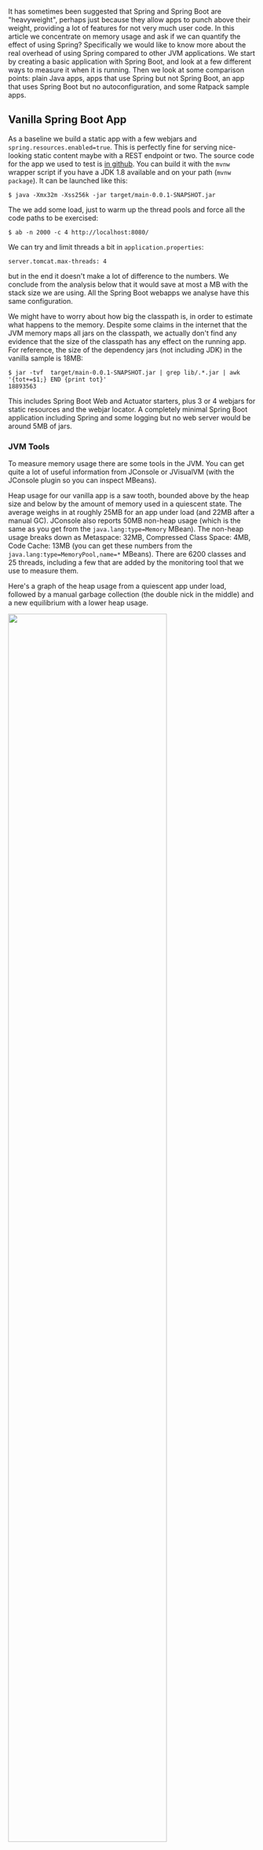 It has sometimes been suggested that Spring and Spring Boot are "heavyweight", perhaps just because they allow apps to punch above their weight, providing a lot of features for not very much user code. In this article we concentrate on memory usage and ask if we can quantify the effect of using Spring? Specifically we would like to know more about the real overhead of using Spring compared to other JVM applications. We start by creating a basic application with Spring Boot, and look at a few different ways to measure it when it is running. Then we look at some comparison points: plain Java apps, apps that use Spring but not Spring Boot, an app that uses Spring Boot but no autoconfiguration, and some Ratpack sample apps.

## Vanilla Spring Boot App

As a baseline we build a static app with a few webjars and `spring.resources.enabled=true`. This is perfectly fine for serving nice-looking static content maybe with a REST endpoint or two. The source code for the app we used to test is [in github](https://github.com/dsyer/spring-boot-memory-blog/blob/master/demo). You can build it with the `mvnw` wrapper script if you have a JDK 1.8 available and on your path (`mvnw package`). It can be launched like this:

```
$ java -Xmx32m -Xss256k -jar target/main-0.0.1-SNAPSHOT.jar
```

The we add some load, just to warm up the thread pools and force all the code paths to be exercised:

```
$ ab -n 2000 -c 4 http://localhost:8080/
```

We can try and limit threads a bit in `application.properties`:

```
server.tomcat.max-threads: 4
```

but in the end it doesn't make a lot of difference to the numbers. We conclude from the analysis below that it would save at most a MB with the stack size we are using. All the Spring Boot webapps we analyse have this same configuration.

We might have to worry about how big the classpath is, in order to estimate what happens to the memory. Despite some claims in the internet that the JVM memory maps all jars on the classpath, we actually don't find any evidence that the size of the classpath has any effect on the running app. For reference, the size of the dependency jars (not including JDK) in the vanilla sample is 18MB:

```
$ jar -tvf  target/main-0.0.1-SNAPSHOT.jar | grep lib/.*.jar | awk '{tot+=$1;} END {print tot}'
18893563
```

This includes Spring Boot Web and Actuator starters, plus 3 or 4 webjars for static resources and the webjar locator. A completely minimal Spring Boot application including Spring and some logging but no web server would be around 5MB of jars.

### JVM Tools

To measure memory usage there are some tools in the JVM. You can get quite a lot of useful information from JConsole or JVisualVM (with the JConsole plugin so you can inspect MBeans).

Heap usage for our vanilla app is a saw tooth, bounded above by the heap size and below by the amount of memory used in a quiescent state. The average weighs in at roughly 25MB for an app under load (and 22MB after a manual GC). JConsole also reports 50MB non-heap usage (which is the same as you get from the `java.lang:type=Memory` MBean). The non-heap usage breaks down as Metaspace: 32MB, Compressed Class Space: 4MB, Code Cache: 13MB (you can get these numbers from the `java.lang:type=MemoryPool,name=*` MBeans). There are 6200 classes and 25 threads, including a few that are added by the monitoring tool that we use to measure them.

Here's a graph of the heap usage from a quiescent app under load,
followed by a manual garbage collection (the double nick in the
middle) and a new equilibrium with a lower heap usage.

<img src="https://raw.githubusercontent.com/dsyer/spring-boot-memory-blog/master/manual-gc-web.png" width="80%"/>

Some tools in the JVM other than JConsole might also be
interesting. The first is `jps` which is useful for getting the
process id of the app you want to inspect with the other tools:

```
$ jps
4289 Jps
4330 main-0.0.1-SNAPSHOT.jar
```

Then we have the `jmap` histogram:

```
$ jmap -histo 4330 | head

 num     #instances         #bytes  class name
----------------------------------------------
   1:          5241        6885088  [B
   2:         21233        1458200  [C
   3:          2548        1038112  [I
   4:         20970         503280  java.lang.String
   5:          6023         459832  [Ljava.lang.Object;
   6:         13167         421344  java.util.HashMap$Node
   7:          3386         380320  java.lang.Class

```

This data is of limited use because you can't trace the "big" objects back to their owners. For that you need a more fully featured profiler, like YourKit. YourKit does the aggregation for you and presents a list (although the details of how it does that are rather unclear).

Classloader statistics might also be revealing, and `jmap` has a way to inspect the classloaders in an app. It needs to run as root:

```
$ sudo ~/Programs/jdk1.8.0/bin/jmap -clstats 4330
Attaching to process ID 4330, please wait...
Debugger attached successfully.
Server compiler detected.
JVM version is 25.60-b23
finding class loader instances ..done.
computing per loader stat ..done.
please wait.. computing liveness....................................liveness analysis may be inaccurate ...
class_loader  classes  bytes  parent_loader  alive?  type

<bootstrap>	2123	3609965	  null  	live	<internal>
0x00000000f4b0d730	1	1476	0x00000000f495c890	dead	sun/reflect/DelegatingClassLoader@0x0000000100009df8
0x00000000f5a26120	1	1483	0x00000000f495c890	dead	sun/reflect/DelegatingClassLoader@0x0000000100009df8
0x00000000f52ba3a8	1	1472	  null  	dead	sun/reflect/DelegatingClassLoader@0x0000000100009df8
0x00000000f5a30520	1	880	0x00000000f495c890	dead	sun/reflect/DelegatingClassLoader@0x0000000100009df8
0x00000000f495c890	3972	6362902	0x00000000f495c8f0	dead	org/springframework/boot/loader/LaunchedURLClassLoader@0x0000000100060828
0x00000000f5b639b0	1	1473	0x00000000f495c890	dead	sun/reflect/DelegatingClassLoader@0x0000000100009df8
0x00000000f4b80a30	1	1473	0x00000000f495c890	dead	sun/reflect/DelegatingClassLoader@0x0000000100009df8
...

total = 93	6300	10405986	    N/A    	alive=1, dead=92	    N/A
```

There are loads of "dead" entries, but there is also a warning that the liveness information is not accurate. A manual GC doesn't get rid of them.

### Kernel Memory Tools

You would think that a Linux OS would provide plenty of insight into a running process, and it does, but Java processes are notoriously hard to analyse. This [popular SO link](http://stackoverflow.com/questions/561245/virtual-memory-usage-from-java-under-linux-too-much-memory-used) talks about some of the problems in general. Lets have a look at some of the tools that are available and see what they tell us about our app.

First up is the good old `ps` (the tool you use to look at processes on the command line). You can get a lot of the same information from `top`. Here's our application process:

```
$ ps -au
USER       PID %CPU %MEM    VSZ   RSS TTY      STAT START   TIME COMMAND
dsyer     4330  2.4  2.1 2829092 169948 pts/5  Sl   18:03   0:37 java -Xmx32m -Xss256k -jar target/main-0.0.1-SNAPSHOT.jar
...
```

RSS (Resident Set Size) values are in the range 150-190MB according to `ps`. There is a tool called `smem` that is supposed to give a more sanitized view, and to accurately reflect non-shared memory, but the values there (for instance of PSS) aren't that different. Interestingly the PSS values for a non-JVM process are usually ​*significantly*​ lower than RSS, whereas for a JVM they are comparable. The JVM is very jealous of its memory.

A lower level tool is `pmap`, where we can look at the memory
allocations assigned to a process. Numbers from `pmap` don't seem to
make much sense either:

```
$ pmap 4330
0000000000400000      4K r-x-- java
0000000000600000      4K rw--- java
000000000184c000    132K rw---   [ anon ]
00000000fe000000  36736K rw---   [ anon ]
00000001003e0000 1044608K -----   [ anon ]
...
00007ffe2de90000      8K r-x--   [ anon ]
ffffffffff600000      4K r-x--   [ anon ]
 total          3224668K
```

i.e. over 3GB for a process that we know is only using 80MB. Just counting the '-----' entries gives you nearly all the 3GB. At least that's consistent with the VSZ numbers from `ps`, but not very useful for capacity management.

Someone commented that the RSS values were accurate on his machine, which is interesting. They definitely didn't work for me (Ubuntu 14.04 on Lenovo Thinkpad). Also, here's another interesting article on [JVM memory stats in Linux](https://www.ibm.com/developerworks/community/blogs/kevgrig/entry/linux_glibc_2_10_rhel_6_malloc_may_show_excessive_virtual_memory_usage?lang=en).

### Scale up Processes

A good test of how much memory is actually being used by a process is to keep launching more of them until the operating system starts to crumple. For example, to launch 40 identical vanilla processes:

```
$ for f in {8080..8119}; do (java -Xmx32m -Xss256k -jar target/main-0.0.1-SNAPSHOT.jar --server.port=$f 2>&1 > target/$f.log &); done
```

They are all competing for memory resources so it takes them all a while to start, which is fair enough. Once they all start they serve their home pages quite efficiently (51ms latency over a crappy LAN at 99th percentile). Once they are up and running, stopping and starting one of the processes is relatively quick (a few seconds not a few minutes).

The VSZ numbers from `ps` are off the scale (as expected). The RSS numbers look high too:

```
$ ps -au
USER       PID %CPU %MEM    VSZ   RSS TTY      STAT START   TIME COMMAND
dsyer    27429  2.4  2.1 2829092 169948 pts/5  Sl   18:03   0:37 java -Xmx32m -Xss256k -jar target/main-0.0.1-SNAPSHOT.jar --server.port=8081
dsyer    27431  3.0  2.2 2829092 180956 pts/5  Sl   18:03   0:45 java -Xmx32m -Xss256k -jar target/main-0.0.1-SNAPSHOT.jar --server.port=8082
...
```

RSS values are still in the range 150-190MB. If all 40 processes were indepenently using this much memory that would account for 6.8GB, which would blow my 8GB laptop out of the water. It runs fine, so most of that RSS value is not really independent of other processes.

The Proportional Shared Size (PSS) from `smem` might a better estimate we have of actual memory usage, but in fact it is not that different from the RSS values:

```
$ smem
  PID User     Command                         Swap      USS      PSS      RSS
...
27435 dsyer    java -Xmx32m -Xss256k -jar         0   142340   142648   155516 
27449 dsyer    java -Xmx32m -Xss256k -jar         0   142452   142758   155568 
...
27441 dsyer    java -Xmx32m -Xss256k -jar         0   175156   175479   188796 
27451 dsyer    java -Xmx32m -Xss256k -jar         0   175256   175579   188900 
27463 dsyer    java -Xmx32m -Xss256k -jar         0   179592   179915   193224 

```

We can hypothesize that maybe the PSS number is still hugely inflated by shared read-only memory (e.g. mapped jar files).

The 40 processes pretty much filled up the available memory on my laptop (3.6GB before the apps started), and some paging was happening, but not much. We can turn that into an estimate of the process size: 3.6GB/40 = 90MB. Not far off the JConsole estimate.

## Do Nothing Plain Java App

As a useful comparison point, let's make a really basic Java application that stays alive when we run it so we can meaure its memory consumption:

```
public class Main throws Exception {
  public static void main (String[] args) {
    System.in.read();
  }
}
```

Results: heap 6MB, non-heap 14MB (Code Cache 4MB, Compressed Class Space 1MB, Metaspace 9MB), 1500 classes. Hardly any classes loaded so no surprise really.

## Do Nothing Spring Boot App

Now suppose we do the same thing but load a Spring application context as well:

```java
@SpringBootApplication
public class MainApplication implements ApplicationRunner {

  @Override
  public void run(ApplicationArguments args) throws Exception {
    System.in.read();
  }

  public static void main(String[] args) throws Exception {
    SpringApplication.run(MainApplication.class, args);
  }

}
```

Heap 12MB (but drops to 6MB after a manual GC), non-heap 26MB (Code Cache 7MB, Compressed Class Space 2MB, Metaspace 17MB), 3200 classes.  The graph below shows the heap usage from launching the app to the end state. The big drop in the middle is the manual GC, and you can see that after this the app stabilizes at a different saw tooth.

<img src="https://raw.githubusercontent.com/dsyer/spring-boot-memory-blog/master/manual-gc.png" width="80%"/>

Does Spring Boot itself (as opposed to just Spring) add a lot of overhead to this application? For starters, we can test that by removing the `@SpringBootApplication` annotation. Doing that means that we load a context but don't do any autoconfiguration. The result is: heap 11MB (drops to 5MB after a manual GC), non-heap 22MB (Code Cache 5MB, Compressed Class Space 2MB, Metaspace 15MB), 2700 classes. The Spring Boot autoconfiguration premium, measured this way, is about 1MB heap and 4MB non-heap.

Going a step further, we can create a Spring application context manually without using any Spring Boot code at all. Doing this drops the heap usage to 10MB (drops to 5MB after a manual GC), non-heap to 20MB (Code Cache 5MB, Compressed Class Space 2MB, Metaspace 13MB), 2400 classes. The Spring Boot total premium, measured this way, is less than 2MB heap and about 6MB non-heap memory.

## Ratpack Groovy App

A simple Ratpack groovy app can be created using [lazybones](https://github.com/pledbrook/lazybones):

```
$ lazybones create ratpack .
$ ./gradlew build
$ unzip build/distributions/ratpack.zip
$ JAVA_OPTS='-Xmx32m -Xss256k' ./ratpack/bin/ratpack
```

```
$ ls -l build/distributions/ratpack/lib/*.jar | awk '{tot+=$5;} END {print tot}'
16277607
```

The used heap is pretty low to start with (13MB), grows to 22MB over time. Metaspace is about 34MB. JConsole reports 43MB non-heap usage. There are 31 threads.

## Ratpack Java App

Here's a really basic static app:

```
import ratpack.server.BaseDir;
import ratpack.server.RatpackServer;

public class DemoApplication {

  public static void main(String[] args) throws Exception {
    RatpackServer.start(s -> s
        .serverConfig(c -> c.baseDir(BaseDir.find()))
        .handlers(chain -> chain
            .all(ctx -> ctx.render("root handler!"))
        )
    );
  }

}
```

It runs in about 16MB heap, 28MB non-heap as a Spring Boot fat jar. As a regular gradle application it's a bit lighter on heap (the cached jars aren't needed) but uses the same non-heap memory. There are 30 threads. Interestingly there is no object that is bigger than 300KB, whereas our Spring Boot apps with Tomcat generally have 10 or more objects above that level.

## Variations on the Vanilla App

Running from exploded jar shaves up to 6MB off the heap (the difference is cached jar data in the launcher). Also makes startup a bit faster: less than 5s compared to as much as 7s when memory is constrained with the fat jar.

A slimmed down version of the app with no static resources or webjars runs at 23MB heap and 41MB non-heap as exploded archive (starts in less than 3s).  The non-heap usage breaks down as Metaspace: 35MB, Compressed Class Space: 4MB, Code Cache: 4MB. Spring `ReflectionUtils` jumps to near the top of the memory chart in YourKit with Spring 4.2.3 (2nd only to Tomcat `NioEndpoint`). The `ReflectionUtils` should shrink under memory pressure but they don't in practice so Spring 4.2.4 [clears the caches](https://jira.spring.io/browse/SPR-13783) once the context has started, resulting in some memory savings (down to about 20MB heap). `DefaultListableBeanFactory` drops down to 3rd place and is almost half the size it was with the resource chain (webjars locator) but it won't shrink any further without removing more features.

In turns out that the `NioEndpoint` has a 1MB "oom parachute" that it holds onto until it detects an `OutOfMemoryError`. You can customize it to zero and forgo the parachute to save an extra MB of heap, e.g:

```java
@SpringBootApplication
public class SlimApplication implements EmbeddedServletContainerCustomizer {

  @Override
  public void customize(ConfigurableEmbeddedServletContainer container) {
    if (container instanceof TomcatEmbeddedServletContainerFactory) {
      TomcatEmbeddedServletContainerFactory tomcat = (TomcatEmbeddedServletContainerFactory) container;
      tomcat.addConnectorCustomizers(connector -> {
        ProtocolHandler handler = connector.getProtocolHandler();
        if (handler instanceof Http11NioProtocol) {
          Http11NioProtocol http = (Http11NioProtocol) handler;
          http.getEndpoint().setOomParachute(0);
        }
      });
    }
  }

...

}
```

Using Jetty instead of Tomcat makes no difference whatsoever to the overall memory or heap, even though the `NioEndpoint` is high on the "Biggest objects" list in YourKit (takes about 1MB), and there is no corresponding blip for Jetty. It also doesn't start up any quicker.

As an example of a "real" Spring Boot app, Zipkin (Java) runs fine with with `-Xmx32m -Xss256k`, at least for short periods. It settles with a heap of about 24MB and non-heap about 55MB.

The `spring-cloud-stream` sample sink (with Redis transport) also runs fine with `-Xmx32m -Xss256k` and similar memory usage profile (i.e. roughly 80MB total). The actuator endpoints are active but don't do much to the memory profile. Slightly slower startup maybe.

## Tomcat Container

Instead of using the emedded container in Spring Boot, what if we deploy a traditional war file to a Tomcat container?

<img src="https://raw.githubusercontent.com/dsyer/spring-boot-memory-blog/master/manual-gc-tomcat.png" width="80%"/>

The container starts and warms up a bit and uses of order 50MB heap, and 40MB non-heap. Then we deploy a war of the vanilla Spring Boot app, and there's a spike in heap usage, which settles down to about 100MB. We do a manual GC and it drops down to below 50MB, and then add some load and it jumps up to about 140MB. A manual GC drops it back down to below 50MB. So we have no reason to believe this app is really using much if any additional heap compared to the container. It uses some when under load, but it can always reclaim it under GC pressure.

Metaspace, however tells a different story, it goes up from 14MB to 41MB in the single app under load. Total non-heap usage is reported at 59MB in the final state.

### Deploy another application

If we add another copy of the same application to the Tomcat container, trough heap consumption goes up a bit (above 50MB) and metaspace is up to 55MB. Under load heap usage jumps to 250MB or so, but always seems to be reclaimable.

Then we add some more apps. With six apps deployed the metaspace is up to 115MB and total non-heap to 161MB. This is consistent with what we saw for a single app: each one costs us about 20MB non-heap memory. Heap usage hits 400MB under load, so this doesn't go up proportionally (however it is being managed from above, so maybe that's not surprising). The trough of heap usage is up to about 130MB, so the cumulative effect of adding apps on the heap is visible there (about 15MB per app).

When we constrain Tomcat to the same amount of heap that the six apps would have in our vanilla embedded launch (`-Xmx192m`) the heap under load is more or less at its limit (190MB), and the trough after a manual GC is 118MB. Non-heap memory is reported as 154MB. The heap trough and non-heap usage is not identical but consistent with the unconstrained Tomcat instance (which actually had a 1GB heap). Compared to the embedded containers the total memory usage, including the full heap, is a bit smaller because some of the non-heap memory is apparently shared between apps (344MB compared to 492MB). For more realistic apps that require more heap themselves the difference will not be proportionally as big (50MB out of 8GB is negligible). Also any app that manages its own thread pool (not uncommon in real life Spring applications) will incur an additional non-heap memory penalty for the threads it needs.

## Rule of Thumb Process Sizes

A very rough estimate for actual memory usage would be the heap size plus 20 times the stack size (for the 20 threads typical in a servlet container), plus a bit, so maybe 40MB per process in our vanilla app. That estimate is a bit low, given the JConsole numbers (50MB plus the heap, or 82MB). We can observe, though, that the non-heap usage in our apps is roughly proportional to the number of classes loaded. Once you correct for the stack size the correlation improves, so a better rule of thumb might be one that is proportional to the number of classes loaded:

```
memory = heap + non-heap

non-heap = threads x stack + classes x 7MB/1000 
```

The vanilla app loads about 6000 classes and the do nothing Java main loads about 1500. The estimate is accurate for the vanilla app and the do nothing Java app.

Adding Spring Cloud Eureka discovery only loads about another 1500 classes, and uses about 40 threads, so it should use a bit more non-heap memory, but not a lot (and indeed it does use about 70MB with 256KB stacks, where the rule of thumb would predict 63MB).

The performance of this model for the apps we measured is shown below:

<img src="https://raw.githubusercontent.com/dsyer/spring-boot-memory-blog/master/non-heap-correlation.png" width="80%"/>

## Summary of Data

| Application | Heap (MB) | Non Heap (MB) | Threads | Classes |
|-------------|------------|----------|---------|---------|
|Vanilla        |22  |50	|25	|6200|	
|Plain Java	    |6   |14	|11	|1500|	
|Spring Boot	|6   |26	|11	|3200|	
|No Actuator	|5   |22	|11	|2700|	
|Spring Only    |5   |20	|11	|2400|
|Eureka	Client  |80*  |70	|40	|7600|
|Ratpack Groovy |22  |43    |24 |5300|
|Ratpack Java   |16  |28    |22 |3000|

\* Only the Eureka client has a larger heap: all the others are set
explicitly to `-Xmx32m`.

## Conclusions

The effect Spring Boot on its own has on a Java application is to use a bit more heap and non-heap memory, mostly because of extra classes it has to load. The difference can be quantified as roughly an extra 2MB heap and 12MB non-heap. In a real application that might consume many times as much for actual business purposes this is pretty insignificant. The difference between vanilla Spring and Spring Boot is a few MB total (neither here nor there really). The Spring Boot team have only just started measuring things in this level of detail so we can probably expect optimizations in the future anyway. When we compare memory usage for apps deployed in a single Tomcat container with the same apps deployed as independent processes, not surprisingly the single container packs the apps more densely in memory. The penalty for a standalone process is mainly related to non-heap usage though, which adds up to maybe 30MB per app when the number of apps is much larger than the number of containers (and less otherwise). We wouldn't expect this to increase as apps use more heap, so in most real apps it is not significant. The benefits of deploying an app as an independent process following the [twelve-factor](http://12factor.net) and Cloud Native principles outweigh the cost of using a bit more memory in our opinion. As a final note, we observe that the native tools in the operating system are not nearly as good as the ones provided by the JVM, when you want to inspect a process and find out about its memory usage.

> UPDATE: with Spring Boot 1.5.9 there are some minor changes. More classes are loaded (6400) and the non-heap memory usage goes up (59MB total), split equally between Code Cache and Metaspace. The heap usage goes down by about 2MB for the fat jar and there isn't much difference for the exploded jar (there was an optimization in the Spring Boot launcher). The effective multiplier in the non-heap predictor has gone up to 8.5MB.

> UPDATE: Spring Boot 2.0.0 snaphots (post M7) are showing yet higher non-heap usage (65MB total, most of the increase is Metaspace), and classes loaded (7500). Also more threads (26 compared to 22). Heap usage is up about 2MB compared to Spring Boot 1.3, and it doesn't go down when running as an exploded archive. The effective multiplier for the non-heap predictor is about 8MB.
